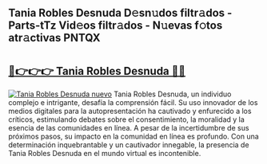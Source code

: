 ## Tania Robles Desnuda D𝚎sn𝚞dos filtr𝚊dos - Parts-tTz Vid𝚎os filtr𝚊dos - N𝚞evas f𝚘tos atr𝚊ctivas PNTQX

# <h2><a href="http://mb0vhvl.tromn.icu/?c=Tania+Robles+Desnuda">🔗👉👉👉 Tania Robles Desnuda 🔗🔗</a></h2>

[![Tania Robles Desnuda nuevo](https://i.imgur.com/pEAQMta.gif)](http://mb0vhvl.tromn.icu/?c=Tania+Robles+Desnuda)
Tania Robles Desnuda, un individuo complejo e intrigante, desafía la comprensión fácil. Su uso innovador de los medios digitales para la autopresentación ha cautivado y enfurecido a los críticos, estimulando debates sobre el consentimiento, la moralidad y la esencia de las comunidades en línea. A pesar de la incertidumbre de sus próximos pasos, su impacto en la comunidad en línea es profundo. Con una determinación inquebrantable y un cautivador innegable, la presencia de Tania Robles Desnuda en el mundo virtual es incontenible.
